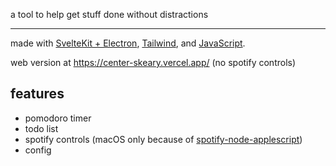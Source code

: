 a tool to help get stuff done without distractions

---

made with [SvelteKit + Electron](https://github.com/FractalHQ/sveltekit-electron), [Tailwind](https://tailwindcss.com/), and [JavaScript](https://developer.mozilla.org/en-US/docs/Web/JavaScript).

web version at https://center-skeary.vercel.app/ (no spotify controls)

## features

- pomodoro timer
- todo list
- spotify controls (macOS only because of [spotify-node-applescript](https://github.com/andrehaveman/spotify-node-applescript))
- config

